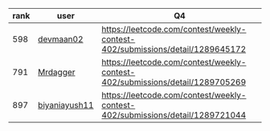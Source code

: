 | rank | user | Q4   |
| ---- | ---- | ---- |
| 598 | [devmaan02](https://leetcode.com/u/devmaan02) | https://leetcode.com/contest/weekly-contest-402/submissions/detail/1289645172 |
| 791 | [Mrdagger](https://leetcode.com/u/Mrdagger) | https://leetcode.com/contest/weekly-contest-402/submissions/detail/1289705269 |
| 897 | [biyaniayush11](https://leetcode.com/u/biyaniayush11) | https://leetcode.com/contest/weekly-contest-402/submissions/detail/1289721044 |
